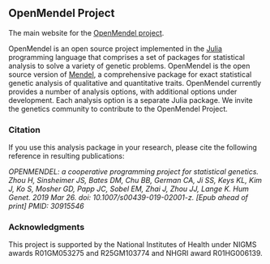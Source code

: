 ## OpenMendel Project
The main website for the [OpenMendel project](https://openmendel.github.io).

OpenMendel is an open source project implemented in the [Julia](http://julialang.org) programming language
that comprises a set of packages for statistical analysis to solve a variety of genetic problems.
OpenMendel is the open source version of [Mendel](http://www.genetics.ucla.edu/software), 
a comprehensive package for exact statistical genetic analysis of qualitative and quantitative traits. OpenMendel currently provides a number of analysis options, with additional options under development. Each analysis option is a separate Julia package. We invite the genetics community to contribute to the OpenMendel Project.

### Citation

If you use this analysis package in your research, please cite the following reference in resulting publications:

*OPENMENDEL: a cooperative programming project for statistical genetics. Zhou H, Sinsheimer JS, Bates DM, Chu BB, German CA, Ji SS, Keys KL, Kim J, Ko S, Mosher GD, Papp JC, Sobel EM, Zhai J, Zhou JJ, Lange K. Hum Genet. 2019 Mar 26. doi: 10.1007/s00439-019-02001-z. [Epub ahead of print] PMID: 30915546*

### Acknowledgments

This project is supported by the National Institutes of Health under NIGMS awards R01GM053275 and R25GM103774 and NHGRI award R01HG006139.
